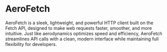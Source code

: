 # AeroFetch
AeroFetch is a sleek, lightweight, and powerful HTTP client built on the Fetch API, designed to make web requests faster, smoother, and more intuitive. Just like aerodynamics optimizes speed and efficiency, AeroFetch streamlines API calls with a clean, modern interface while maintaining full flexibility for developers.
